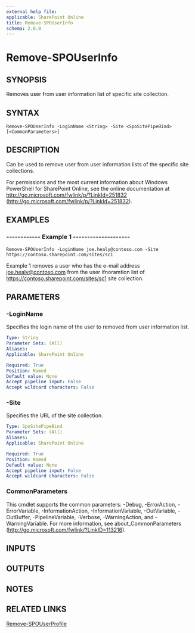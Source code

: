 ```yaml
---
external help file: 
applicable: SharePoint Online
title: Remove-SPOUserInfo
schema: 2.0.0
---
```


# Remove-SPOUserInfo

## SYNOPSIS
Removes user from user information list of specific site collection.

## SYNTAX

```
Remove-SPOUserInfo -LoginName <String> -Site <SpoSitePipeBind> [<CommonParameters>]
```

## DESCRIPTION
Can be used to remove user from user information lists of the specific site collections.

For permissions and the most current information about Windows PowerShell for SharePoint Online, see the online documentation at http://go.microsoft.com/fwlink/p/?LinkId=251832 (http://go.microsoft.com/fwlink/p/?LinkId=251832).

## EXAMPLES

###   ------------ Example 1 --------------------
```
Remove-SPOUserInfo -LoginName joe.healy@contoso.com -Site https://contoso.sharepoint.com/sites/sc1 
```
Example 1 removes a user who has the e-mail address joe.healy@contoso.com from the user ifnoramtion list of <https://contoso.sharepoint.com/sites/sc1> site collection.

## PARAMETERS

### -LoginName
Specifies the login name of the user to removed from user information list.

```yaml
Type: String
Parameter Sets: (All)
Aliases: 
Applicable: SharePoint Online

Required: True
Position: Named
Default value: None
Accept pipeline input: False
Accept wildcard characters: False
```

### -Site
Specifies the URL of the site collection.

```yaml
Type: SpoSitePipeBind
Parameter Sets: (All)
Aliases: 
Applicable: SharePoint Online

Required: True
Position: Named
Default value: None
Accept pipeline input: False
Accept wildcard characters: False
```

### CommonParameters
This cmdlet supports the common parameters: -Debug, -ErrorAction, -ErrorVariable, -InformationAction, -InformationVariable, -OutVariable, -OutBuffer, -PipelineVariable, -Verbose, -WarningAction, and -WarningVariable. For more information, see about_CommonParameters (http://go.microsoft.com/fwlink/?LinkID=113216).

## INPUTS

## OUTPUTS

## NOTES

## RELATED LINKS

[Remove-SPOUserProfile](Remove-SPOUserProfile.md)
